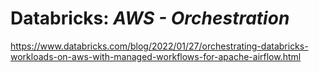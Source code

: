 # Databricks: _AWS - Orchestration_

https://www.databricks.com/blog/2022/01/27/orchestrating-databricks-workloads-on-aws-with-managed-workflows-for-apache-airflow.html
